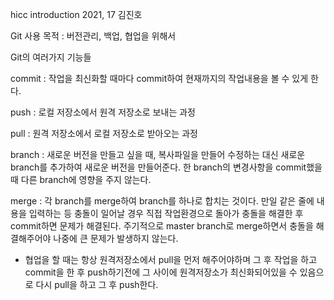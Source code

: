 hicc introduction 2021, 17 김진호

Git 사용 목적 : 버전관리, 백업, 협업을 위해서

Git의 여러가지 기능들

commit : 작업을 최신화할 때마다 commit하여 현재까지의 작업내용을 볼 수 있게 한다.

push : 로컬 저장소에서 원격 저장소로 보내는 과정

pull : 원격 저장소에서 로컬 저장소로 받아오는 과정

branch : 새로운 버전을 만들고 싶을 때, 복사파일을 만들어 수정하는 대신 새로운 branch를 추가하여 새로운 버전을 만들어준다. 한 branch의 변경사항을 commit했을때 다른 branch에 영향을 주지 않는다. 

merge : 각 branch를 merge하여 branch를 하나로 합치는 것이다. 만일 같은 줄에 내용을 입력하는 등 충돌이 일어날 경우 직접 작업환경으로 돌아가 충돌을 해결한 후 commit하면 문제가 해결된다. 주기적으로 master branch로 merge하면서 충돌을 해결해주어야 나중에 큰 문제가 발생하지 않는다.

* 협업을 할 때는 항상 원격저장소에서 pull을 먼저 해주어야하며 그 후 작업을 하고 commit을 한 후 push하기전에 그 사이에 원격저장소가 최신화되어있을 수 있음으로 다시 pull을 하고 그 후 push한다.
